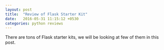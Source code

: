 ```yaml
---
layout: post
title:  "Review of Flask Starter Kit"
date:   2016-05-31 11:15:12 +0530
categories: python reviews
---
```


There are tons of Flask starter kits, we will be looking at few of them in this post.